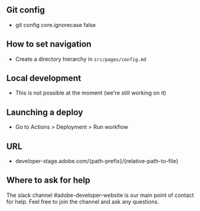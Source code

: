 ## Git config
- git config core.ignorecase false

## How to set navigation
- Create a directory hierarchy in `src/pages/config.md`

## Local development
- This is not possible at the moment (we're still working on it)

## Launching a deploy
- Go to Actions > Deployment > Run workflow

## URL
- developer-stage.adobe.com/{path-prefix}/{relative-path-to-file}

## Where to ask for help

The slack channel #adobe-developer-website is our main point of contact for help. Feel free to join the channel and ask any questions.
